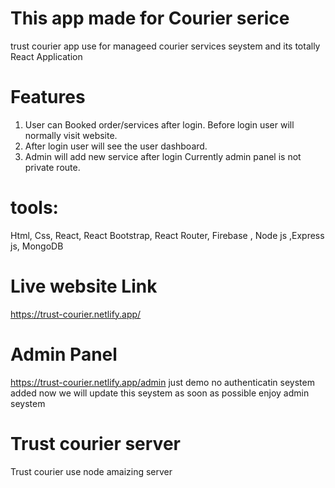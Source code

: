 # This app made for Courier serice
trust courier app use for manageed courier services seystem and its totally React Application
# Features
1. User can Booked order/services after login. Before login user will normally visit website.
2. After login user will see the user dashboard.
3. Admin will add new service after login Currently admin panel is not private route.
# tools:
Html, Css, React, React Bootstrap, React Router, Firebase , Node js ,Express js, MongoDB
# Live website Link
https://trust-courier.netlify.app/
# Admin Panel
https://trust-courier.netlify.app/admin just demo no authenticatin seystem added now we will update this seystem as soon as possible  enjoy admin seystem 
# Trust courier server
Trust courier use node amaizing server
